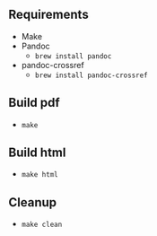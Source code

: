 ## Requirements
- Make
- Pandoc
    - `brew install pandoc`
- pandoc-crossref
    - `brew install pandoc-crossref`

## Build pdf
- `make`

## Build html
- `make html`

## Cleanup
- `make clean`